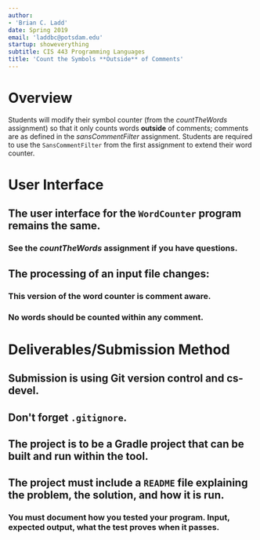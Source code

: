 ```yaml
---
author:
- 'Brian C. Ladd'
date: Spring 2019
email: 'laddbc@potsdam.edu'
startup: showeverything
subtitle: CIS 443 Programming Languages
title: 'Count the Symbols **Outside** of Comments'
---
```


Overview
========

Students will modify their symbol counter (from the *countTheWords*
assignment) so that it only counts words **outside** of comments;
comments are as defined in the *sansCommentFilter* assignment. Students
are required to use the `SansCommentFilter` from the first assignment to
extend their word counter.

User Interface
==============

The user interface for the `WordCounter` program **remains the same**.
----------------------------------------------------------------------

### See the *countTheWords* assignment if you have questions.

The processing of an input file changes:
----------------------------------------

### This version of the word counter is **comment aware**.

### No words should be counted within any comment.

Deliverables/Submission Method
==============================

Submission is using Git version control and cs-devel.
-----------------------------------------------------

Don't forget `.gitignore`.
--------------------------

The project is to be a Gradle project that can be built and run within the tool.
--------------------------------------------------------------------------------

The project must include a `README` file explaining the problem, the solution, and how it is run.
-------------------------------------------------------------------------------------------------

### You must document how you **tested** your program. Input, expected output, what the test proves when it passes.
